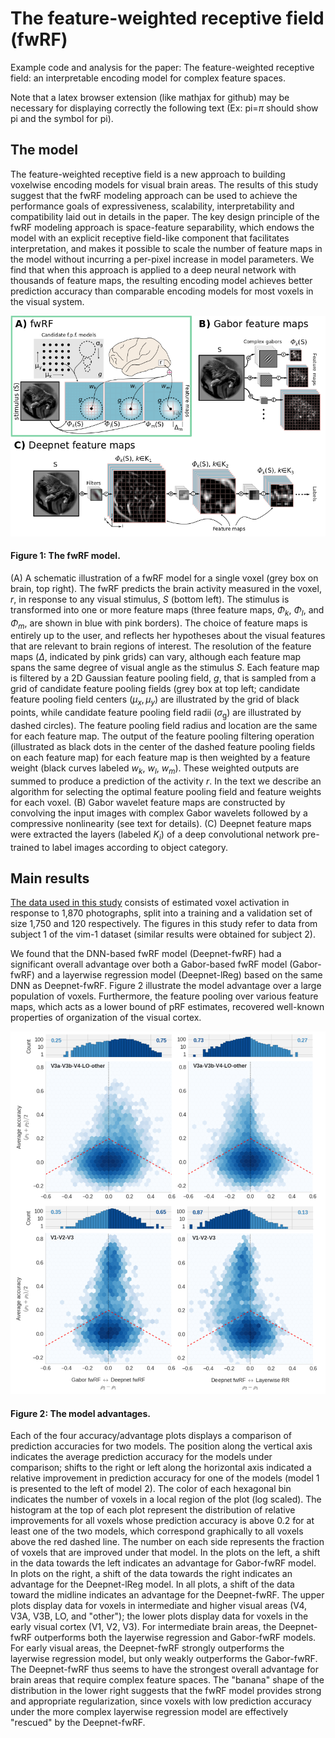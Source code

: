 # The feature-weighted receptive field (fwRF) 
Example code and analysis for the paper: The feature-weighted receptive field: an interpretable encoding model for complex feature spaces.

Note that a latex browser extension (like mathjax for github) may be necessary for displaying correctly the following text (Ex: pi=$\pi$ should show pi and the symbol for pi).


## The model

The feature-weighted receptive field is a new approach to building voxelwise encoding models for visual brain areas. The results of this study suggest that the fwRF modeling approach can be used to achieve the performance goals of expressiveness, scalability, interpretability and compatibility laid out in details in the paper. The key design principle of the fwRF modeling approach is space-feature separability, which endows the model with an explicit receptive field-like component that facilitates interpretation, and makes it possible to scale the number of feature maps in the model without incurring a per-pixel increase in model parameters. We find that when this approach is applied to a deep neural network with thousands of feature maps, the resulting encoding model achieves better prediction accuracy than comparable encoding models for most voxels in the visual system.

![diagram](/img/gabor_vs_refnet_fwrf_method.png)

#### Figure 1: The fwRF model. 
(A) A schematic illustration of a fwRF model for a single voxel (grey box on brain, top right). The fwRF predicts the brain activity measured in the voxel, $r$, in response to any visual stimulus, $S$ (bottom left). The stimulus is transformed into one or more feature maps (three feature maps, $\Phi_k$, $\Phi_l$, and $\Phi_m$, are shown in blue with pink borders). The choice of feature maps is entirely up to the user, and reflects her hypotheses about the visual features that are relevant to brain regions of interest. The resolution of the feature maps ($\Delta$, indicated by pink grids) can vary, although each feature map spans the same degree of visual angle as the stimulus $S$. Each feature map is filtered by a 2D Gaussian feature pooling field, $g$, that is sampled from a grid of candidate feature pooling fields (grey box at top left; candidate feature pooling field centers ($\mu_x,\mu_y$) are illustrated by the grid of black points, while candidate feature pooling field radii ($\sigma_\text{g}$) are illustrated by dashed circles). The feature pooling field radius and location are the same for each feature map. The output of the feature pooling filtering operation (illustrated as black dots in the center of the dashed feature pooling fields on each feature map) for each feature map is then weighted by a feature weight (black curves labeled $w_k$, $w_l$, $w_m$). These weighted outputs are summed to produce a prediction of the activity $r$. In the text we describe an algorithm for selecting the optimal feature pooling field and feature weights for each voxel. (B) Gabor wavelet feature maps are constructed by convolving the input images with complex Gabor wavelets followed by a compressive nonlinearity (see text for details). (C) Deepnet feature maps were extracted the layers (labeled $K_i$) of a deep convolutional network pre-trained to label images according to object category.


## Main results

[The data used in this study](https://crcns.org/data-sets/vc/vim-1) consists of estimated voxel activation in response to 1,870 photographs, split into a training and a validation set of size 1,750 and 120 respectively. The figures in this study refer to data from subject 1 of the vim-1 dataset (similar results were obtained for subject 2).

We found that the DNN-based fwRF model (Deepnet-fwRF) had a significant overall advantage over both a Gabor-based fwRF model (Gabor-fwRF) and a layerwise regression model (Deepnet-lReg) based on the same DNN as Deepnet-fwRF. Figure 2 illustrate the model advantage over a large population of voxels. Furthermore, the feature pooling over various feature maps, which acts as a lower bound of pRF estimates, recovered well-known properties of organization of the visual cortex.

![diagram](/img/gabor_vs_refnet_vs_ridge_S1.png)

#### Figure 2: The model advantages.
Each of the four accuracy/advantage plots displays a comparison of prediction accuracies for two models. The position along the vertical axis indicates the average prediction accuracy for the models under comparison; shifts to the right or left along the horizontal axis indicated a relative improvement in prediction accuracy for one of the models (model 1 is presented to the left of model 2). The color of each hexagonal bin indicates the number of voxels in a local region of the plot (log scaled). The histogram at the top of each plot represent the distribution of relative improvements for all voxels whose prediction accuracy is above $0.2$ for at least one of the two models, which correspond graphically to all voxels above the red dashed line. The number on each side represents the fraction of voxels that are improved under that model. In the plots on the left, a shift in the data towards the left indicates an advantage for Gabor-fwRF model. In plots on the right, a shift of the data towards the right indicates an advantage for the Deepnet-lReg model. In all plots, a shift of the data toward the midline indicates an advantage for the Deepnet-fwRF. The upper plots display data for voxels in intermediate and higher visual areas (V4, V3A, V3B, LO, and "other"); the lower plots display data for voxels in the early visual cortex (V1, V2, V3). For intermediate brain areas, the Deepnet-fwRF outperforms both the layerwise regression and Gabor-fwRF models. For early visual areas, the Deepnet-fwRF strongly outperforms the layerwise regression model, but only weakly outperforms the Gabor-fwRF. The Deepnet-fwRF thus seems to have the strongest overall advantage for brain areas that require complex feature spaces. The "banana" shape of the distribution in the lower right suggests that the fwRF model provides strong and appropriate regularization, since voxels with low prediction accuracy under the more complex layerwise regression model are effectively "rescued" by the Deepnet-fwRF.
